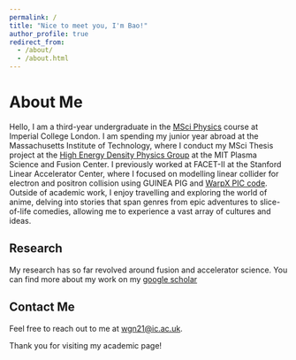 ```yaml
---
permalink: /
title: "Nice to meet you, I'm Bao!"
author_profile: true
redirect_from: 
  - /about/
  - /about.html
---
```


# About Me

Hello, I am a third-year undergraduate in the [MSci Physics](https://www.imperial.ac.uk/study/courses/undergraduate/physics-msci/) course at Imperial College London. I am spending my junior year abroad at the Massachusetts Institute of Technology, where I conduct my MSci Thesis project at the [High Energy Density Physics Group](https://www-internal.psfc.mit.edu/research/hedp/index.html) at the MIT Plasma Science and Fusion Center. I previously worked at FACET-II at the Stanford Linear Accelerator Center, where I focused on modelling linear collider for electron and positron collision using GUINEA PIG and [WarpX PIC code](https://github.com/ECP-WarpX/WarpX). Outside of academic work, I enjoy travelling and exploring the world of anime, delving into stories that span genres from epic adventures to slice-of-life comedies, allowing me to experience a vast array of cultures and ideas.


## Research 

My research has so far revolved around fusion and accelerator science. You can find more about my work on my [google scholar](https://scholar.google.com/citations?user=113hVE8AAAAJ&hl=en)



## Contact Me

Feel free to reach out to me at wgn21@ic.ac.uk.

Thank you for visiting my academic page!


